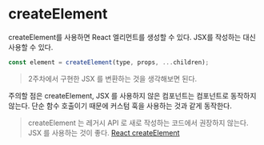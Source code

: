 # createElement

createElement를 사용하면 React 엘리먼트를 생성할 수 있다. JSX를 작성하는 대신 사용할 수 있다.

```js
const element = createElement(type, props, ...children);
```

> 2주차에서 구현한 JSX 를 변환하는 것을 생각해보면 된다.

주의할 점은 createElement, JSX 를 사용하지 않은 컴포넌트는 컴포넌트로 동작하지 않는다.
단순 함수 호출이기 때문에 커스텀 훅을 사용하는 것과 같게 동작한다.

> createElement 는 레거시 API 로 새로 작성하는 코드에서 권장하지 않는다. JSX 를 사용하는 것이 좋다.
> [React createElement](https://ko.react.dev/reference/react/createElement#creating-an-element-without-jsx)
